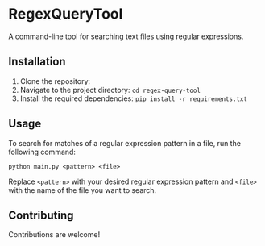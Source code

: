 # RegexQueryTool
A command-line tool for searching text files using regular expressions.


## Installation

1. Clone the repository: 
2. Navigate to the project directory: `cd regex-query-tool`
3. Install the required dependencies: `pip install -r requirements.txt`

## Usage

To search for matches of a regular expression pattern in a file, run the following command:

```
python main.py <pattern> <file>
```

Replace `<pattern>` with your desired regular expression pattern and `<file>` with the name of the file you want to search.

## Contributing

Contributions are welcome! 
